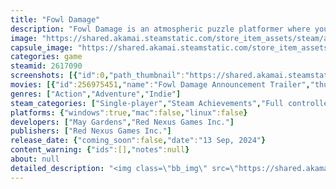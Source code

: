 ```yaml
---
title: "Fowl Damage"
description: "Fowl Damage is an atmospheric puzzle platformer where your default jump provides enough fall damage to destroy you! Carefully manage your jumps and falls as you adventure through this chilling, beautiful, and occasionally cute world."
image: "https://shared.akamai.steamstatic.com/store_item_assets/steam/apps/2617090/header.jpg?t=1726257059"
capsule_image: "https://shared.akamai.steamstatic.com/store_item_assets/steam/apps/2617090/capsule_231x87.jpg?t=1726257059"
categories: game
steamid: 2617090
screenshots: [{"id":0,"path_thumbnail":"https://shared.akamai.steamstatic.com/store_item_assets/steam/apps/2617090/ss_60ba76704ad6e3d8e162d580b0ff9e3f6425d262.600x338.jpg?t=1726257059","path_full":"https://shared.akamai.steamstatic.com/store_item_assets/steam/apps/2617090/ss_60ba76704ad6e3d8e162d580b0ff9e3f6425d262.1920x1080.jpg?t=1726257059"},{"id":1,"path_thumbnail":"https://shared.akamai.steamstatic.com/store_item_assets/steam/apps/2617090/ss_7327631632dc481e9567d1eb2b61352bad3d3ad6.600x338.jpg?t=1726257059","path_full":"https://shared.akamai.steamstatic.com/store_item_assets/steam/apps/2617090/ss_7327631632dc481e9567d1eb2b61352bad3d3ad6.1920x1080.jpg?t=1726257059"},{"id":2,"path_thumbnail":"https://shared.akamai.steamstatic.com/store_item_assets/steam/apps/2617090/ss_6f3796c0a3e44f53aed8840c85f555d616020512.600x338.jpg?t=1726257059","path_full":"https://shared.akamai.steamstatic.com/store_item_assets/steam/apps/2617090/ss_6f3796c0a3e44f53aed8840c85f555d616020512.1920x1080.jpg?t=1726257059"},{"id":3,"path_thumbnail":"https://shared.akamai.steamstatic.com/store_item_assets/steam/apps/2617090/ss_81ce1c84803bbd37e110a01052ae94da1c65ec2e.600x338.jpg?t=1726257059","path_full":"https://shared.akamai.steamstatic.com/store_item_assets/steam/apps/2617090/ss_81ce1c84803bbd37e110a01052ae94da1c65ec2e.1920x1080.jpg?t=1726257059"},{"id":4,"path_thumbnail":"https://shared.akamai.steamstatic.com/store_item_assets/steam/apps/2617090/ss_e7c4ef0971b8b3e775cbbdf5b387ce1c33898194.600x338.jpg?t=1726257059","path_full":"https://shared.akamai.steamstatic.com/store_item_assets/steam/apps/2617090/ss_e7c4ef0971b8b3e775cbbdf5b387ce1c33898194.1920x1080.jpg?t=1726257059"},{"id":5,"path_thumbnail":"https://shared.akamai.steamstatic.com/store_item_assets/steam/apps/2617090/ss_d8b65934b741a1b57aa7a14830ea2ee41c30351c.600x338.jpg?t=1726257059","path_full":"https://shared.akamai.steamstatic.com/store_item_assets/steam/apps/2617090/ss_d8b65934b741a1b57aa7a14830ea2ee41c30351c.1920x1080.jpg?t=1726257059"}]
movies: [{"id":256975451,"name":"Fowl Damage Announcement Trailer","thumbnail":"https://shared.akamai.steamstatic.com/store_item_assets/steam/apps/256975451/movie.293x165.jpg?t=1697144225","webm":{"480":"http://video.akamai.steamstatic.com/store_trailers/256975451/movie480_vp9.webm?t=1697144225","max":"http://video.akamai.steamstatic.com/store_trailers/256975451/movie_max_vp9.webm?t=1697144225"},"mp4":{"480":"http://video.akamai.steamstatic.com/store_trailers/256975451/movie480.mp4?t=1697144225","max":"http://video.akamai.steamstatic.com/store_trailers/256975451/movie_max.mp4?t=1697144225"},"highlight":true}]
genres: ["Action","Adventure","Indie"]
steam_categories: ["Single-player","Steam Achievements","Full controller support","Steam Workshop","Includes level editor","Family Sharing"]
platforms: {"windows":true,"mac":false,"linux":false}
developers: ["May Gardens","Red Nexus Games Inc."]
publishers: ["Red Nexus Games Inc."]
release_date: {"coming_soon":false,"date":"13 Sep, 2024"}
content_warning: {"ids":[],"notes":null}
about: null
detailed_description: "<img class=\"bb_img\" src=\"https://shared.akamai.steamstatic.com/store_item_assets/steam/apps/2617090/extras/rolly_header_2x.gif?t=1726257059\" /><br><br>This atmospheric puzzle-platformer from the developers of Peglin and Friday Night Bullet Arena offers one-button platforming with incredible depth: carefully manage your jumps and falls to avoid becoming scrambled!<br><br>Your adventure will have you escape from the factory, splash through the riverbed, climb the giant trees of the ancient forest, slip your way through the slimy cave and hunt for secret warp zones in each area in an attempt to find a new home for your fragile friend.<br><br><img class=\"bb_img\" src=\"https://shared.akamai.steamstatic.com/store_item_assets/steam/apps/2617090/extras/fd-small.gif?t=1726257059\" /><br><br>Classic platforming staples interact with the unforgiving fall damage in never-before-seen ways:<br><ul class=\"bb_ul\"><li>Ramps that convert your falls into incredible speed boosts,<br></li><li>Bubbles that can catch (or launch!) you,<br></li><li>Intense boss fights that will put your platforming and puzzle-solving skills to the test,<br></li><li>And many more mechanics and secrets to discover!</li></ul><br>Fowl Damage also includes a fully functional <strong>level-editor!</strong><br><ul class=\"bb_ul\"><li> Create your own levels with practically all of the same tools &amp; tricks found in the main game.<br></li><li> Share your levels with your friends, family, and/or publicly - either manually or via the Steam Workshop!<br></li><li> Play levels created by fellow community members - jump into the highest rated levels, browse by challenge level, or let the game throw you into a random level! What whimsical or nefarious creations await you?</li></ul>"
---
```


